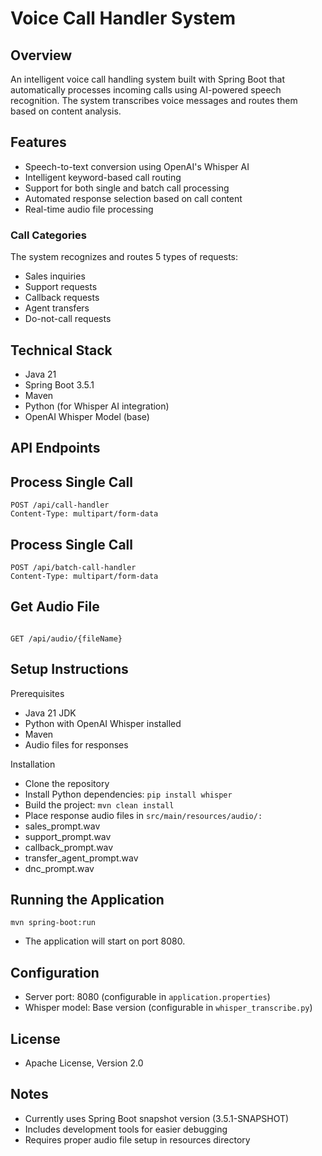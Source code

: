 # Voice Call Handler System

## Overview
An intelligent voice call handling system built with Spring Boot that automatically processes incoming calls using AI-powered speech recognition. The system transcribes voice messages and routes them based on content analysis.

## Features
- Speech-to-text conversion using OpenAI's Whisper AI
- Intelligent keyword-based call routing
- Support for both single and batch call processing
- Automated response selection based on call content
- Real-time audio file processing

### Call Categories
The system recognizes and routes 5 types of requests:
- Sales inquiries
- Support requests
- Callback requests
- Agent transfers
- Do-not-call requests

## Technical Stack
- Java 21
- Spring Boot 3.5.1
- Maven
- Python (for Whisper AI integration)
- OpenAI Whisper Model (base)

## API Endpoints

## Process Single Call
```http 
POST /api/call-handler
Content-Type: multipart/form-data
```
## Process Single Call
```http
POST /api/batch-call-handler
Content-Type: multipart/form-data
````
## Get Audio File
```http

GET /api/audio/{fileName} 
````
## Setup Instructions
Prerequisites
- Java 21 JDK
- Python with OpenAI Whisper installed
- Maven
- Audio files for responses

Installation
- Clone the repository
- Install Python dependencies:
````pip install whisper````
- Build the project:
```mvn clean install```
- Place response audio files in ````src/main/resources/audio/:````
- sales_prompt.wav
- support_prompt.wav
- callback_prompt.wav
- transfer_agent_prompt.wav
- dnc_prompt.wav

## Running the Application
```mvn spring-boot:run```
- The application will start on port 8080.

## Configuration
- Server port: 8080 (configurable in ````application.properties````)
- Whisper model: Base version (configurable in ````whisper_transcribe.py````)
## License
- Apache License, Version 2.0

## Notes

- Currently uses Spring Boot snapshot version (3.5.1-SNAPSHOT)
- Includes development tools for easier debugging
- Requires proper audio file setup in resources directory
